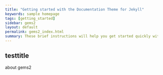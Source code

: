 ```yaml
---
title: "Getting started with the Documentation Theme for Jekyll"
keywords: sample homepage
tags: [getting_started]
sidebar: gems2
layout: default
permalink: gems2_index.html
summary: These brief instructions will help you get started quickly with the theme. The other topics in this help provide additional information and detail about working with other aspects of this theme and Jekyll.
---
```


## testtitle
about gems2
